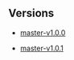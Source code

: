 # 



## Versions


- [master-v1.0.0](./master-v1.0.0/index.md)

- [master-v1.0.1](./master-v1.0.1/index.md)

